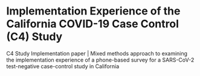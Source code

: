 # Implementation Experience of the California COVID-19 Case Control (C4) Study
C4 Study Implementation paper | Mixed methods approach to examining the implementation experience of a phone-based survey for a SARS-CoV-2 test-negative case-control study in California
